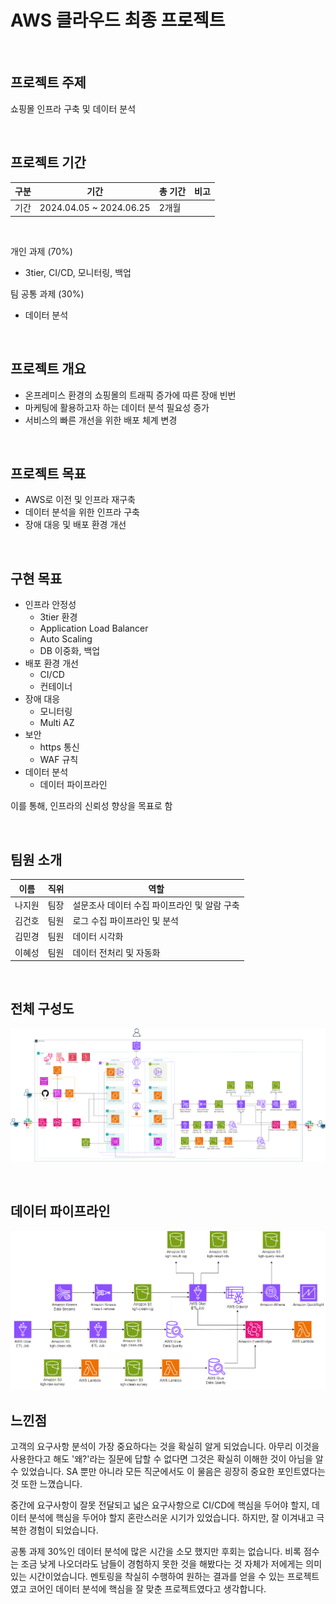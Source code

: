 
# AWS 클라우드 최종 프로젝트

<br>

## 프로젝트 주제
쇼핑몰 인프라 구축 및 데이터 분석

<br>

## 프로젝트 기간
| 구분 | 기간 | 총 기간 | 비고 |
| -- | -- | -- | -- |
| 기간 | 2024.04.05 ~ 2024.06.25 | 2개월 |  |

<br>

개인 과제 (70%)
- 3tier, CI/CD, 모니터링, 백업

팀 공통 과제 (30%)
- 데이터 분석

<br>

## 프로젝트 개요
- 온프레미스 환경의 쇼핑몰의 트래픽 증가에 따른 장애 빈번
- 마케팅에 활용하고자 하는 데이터 분석 필요성 증가
- 서비스의 빠른 개선을 위한 배포 체계 변경

<br>

## 프로젝트 목표
- AWS로 이전 및 인프라 재구축
- 데이터 분석을 위한 인프라 구축
- 장애 대응 및 배포 환경 개선

<br>

## 구현 목표
- 인프라 안정성
  - 3tier 환경
  - Application Load Balancer
  - Auto Scaling
  - DB 이중화, 백업
- 배포 환경 개선
  - CI/CD
  - 컨테이너
- 장애 대응
  - 모니터링
  - Multi AZ
- 보안
  - https 통신
  - WAF 규칙
- 데이터 분석
  - 데이터 파이프라인

이를 통해, 인프라의 신뢰성 향상을 목표로 함

<br>

## 팀원 소개

| 이름    | 직위                  | 역할                          |
|---------|-----------|------------------------------------------|
| 나지원   | 팀장     | 설문조사 데이터 수집 파이프라인 및 알람 구축 |
| 김건호   | 팀원    | 로그 수집 파이프라인 및 분석         |
| 김민경   | 팀원   | 데이터 시각화                        |
| 이혜성   | 팀원   | 데이터 전처리 및 자동화               |

<br>

## 전체 구성도
![전체 구성도](img/Architecture.png)

<br>

## 데이터 파이프라인
![데이터 파이프라인](img/data%20pipeline.png)

## 느낀점
고객의 요구사항 분석이 가장 중요하다는 것을 확실히 알게 되었습니다. 아무리 이것을 사용한다고 해도 '왜?'라는 질문에 답할 수 없다면 그것은 확실히 이해한 것이 아님을 알 수 있었습니다. SA 뿐만 아니라 모든 직군에서도 이 물음은 굉장히 중요한 포인트였다는것 또한 느꼈습니다.

중간에 요구사항이 잘못 전달되고 넓은 요구사항으로 CI/CD에 핵심을 두어야 할지, 데이터 분석에 핵심을 두어야 할지 혼란스러운 시기가 있었습니다. 하지만, 잘 이겨내고 극복한 경험이 되었습니다.

공통 과제 30%인 데이터 분석에 많은 시간을 소모 했지만 후회는 없습니다. 비록 점수는 조금 낮게 나오더라도 남들이 경험하지 못한 것을 해봤다는 것 자체가 저에게는 의미 있는 시간이었습니다. 멘토링을 착실히 수행하여 원하는 결과를 얻을 수 있는 프로젝트였고 코어인 데이터 분석에 핵심을 잘 맞춘 프로젝트였다고 생각합니다.
